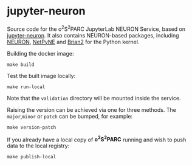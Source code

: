 # jupyter-neuron
Source code for the o<sup>2</sup>S<sup>2</sup>PARC JupyterLab NEURON Service, based on [jupyter-neuron](https://github.com/ITISFoundation/jupyter-neuron). It also contains NEURON-based packages, including [NEURON](https://neuron.yale.edu/neuron/), [NetPyNE](http://netpyne.org/) and [Brian2](https://brian2.readthedocs.io/en/stable/) for the Python kernel.

Building the docker image:

```shell
make build
```


Test the built image locally:

```shell
make run-local
```
Note that the `validation` directory will be mounted inside the service.


Raising the version can be achieved via one for three methods. The `major`,`minor` or `patch` can be bumped, for example:

```shell
make version-patch
```


If you already have a local copy of **o<sup>2</sup>S<sup>2</sup>PARC** running and wish to push data to the local registry:

```shell
make publish-local
```
